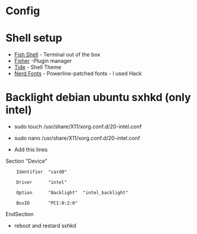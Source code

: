 # Config

# Shell setup
- [Fish Shell](https://fishshell.com)   - Terminal out of the box
- [Fisher](https://github.com/jorgebucaran/fisher)  -Plugin manager
- [Tide](https://github.com/IlanCosman/tide)  - Shell Theme
- [Nerd Fonts](https://github.com/ryanoasis/nerd-fonts) - Powerline-patched fonts - I used Hack


# Backlight debian ubuntu sxhkd (only intel)

- sudo touch /usr/share/X11/xorg.conf.d/20-intel.conf
- sudo nano /usr/share/X11/xorg.conf.d/20-intel.conf

- Add this lines

Section "Device"
        
        Identifier  "card0"
        
        Driver      "intel"
        
        Option      "Backlight"  "intel_backlight"
        
        BusID       "PCI:0:2:0"
        
EndSection

- reboot and restard sxhkd


